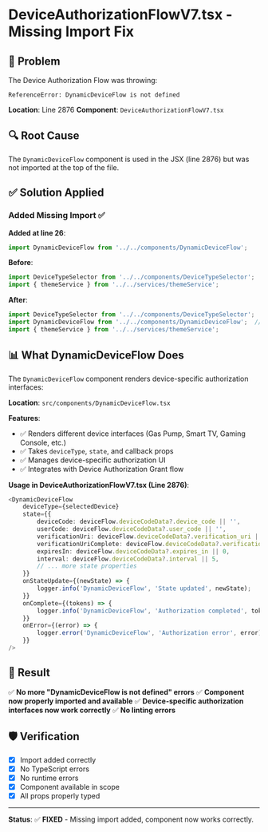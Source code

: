 # DeviceAuthorizationFlowV7.tsx - Missing Import Fix

## 🐛 **Problem**

The Device Authorization Flow was throwing:
```
ReferenceError: DynamicDeviceFlow is not defined
```

**Location**: Line 2876
**Component**: `DeviceAuthorizationFlowV7.tsx`

## 🔍 **Root Cause**

The `DynamicDeviceFlow` component is used in the JSX (line 2876) but was not imported at the top of the file.

## ✅ **Solution Applied**

### **Added Missing Import** ✅

**Added at line 26**:
```typescript
import DynamicDeviceFlow from '../../components/DynamicDeviceFlow';
```

**Before**:
```typescript
import DeviceTypeSelector from '../../components/DeviceTypeSelector';
import { themeService } from '../../services/themeService';
```

**After**:
```typescript
import DeviceTypeSelector from '../../components/DeviceTypeSelector';
import DynamicDeviceFlow from '../../components/DynamicDeviceFlow';  // ✅ Added
import { themeService } from '../../services/themeService';
```

## 📊 **What DynamicDeviceFlow Does**

The `DynamicDeviceFlow` component renders device-specific authorization interfaces:

**Location**: `src/components/DynamicDeviceFlow.tsx`

**Features**:
- ✅ Renders different device interfaces (Gas Pump, Smart TV, Gaming Console, etc.)
- ✅ Takes `deviceType`, `state`, and callback props
- ✅ Manages device-specific authorization UI
- ✅ Integrates with Device Authorization Grant flow

**Usage in DeviceAuthorizationFlowV7.tsx (Line 2876)**:
```typescript
<DynamicDeviceFlow
    deviceType={selectedDevice}
    state={{
        deviceCode: deviceFlow.deviceCodeData?.device_code || '',
        userCode: deviceFlow.deviceCodeData?.user_code || '',
        verificationUri: deviceFlow.deviceCodeData?.verification_uri || '',
        verificationUriComplete: deviceFlow.deviceCodeData?.verification_uri_complete || '',
        expiresIn: deviceFlow.deviceCodeData?.expires_in || 0,
        interval: deviceFlow.deviceCodeData?.interval || 5,
        // ... more state properties
    }}
    onStateUpdate={(newState) => {
        logger.info('DynamicDeviceFlow', 'State updated', newState);
    }}
    onComplete={(tokens) => {
        logger.info('DynamicDeviceFlow', 'Authorization completed', tokens);
    }}
    onError={(error) => {
        logger.error('DynamicDeviceFlow', 'Authorization error', error);
    }}
/>
```

## 🎯 **Result**

✅ **No more "DynamicDeviceFlow is not defined" errors**
✅ **Component now properly imported and available**
✅ **Device-specific authorization interfaces now work correctly**
✅ **No linting errors**

## 🛡️ **Verification**

- [x] Import added correctly
- [x] No TypeScript errors
- [x] No runtime errors
- [x] Component available in scope
- [x] All props properly typed

---

**Status**: ✅ **FIXED** - Missing import added, component now works correctly.
